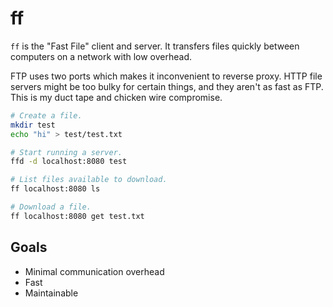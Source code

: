 # ff

`ff` is the "Fast File" client and server. It transfers files quickly between
computers on a network with low overhead.

FTP uses two ports which makes it inconvenient to reverse proxy. HTTP file servers
might be too bulky for certain things, and they aren't as fast as FTP. This is my
duct tape and chicken wire compromise.

```sh
# Create a file.
mkdir test
echo "hi" > test/test.txt

# Start running a server.
ffd -d localhost:8080 test

# List files available to download.
ff localhost:8080 ls

# Download a file.
ff localhost:8080 get test.txt
```

## Goals
* Minimal communication overhead
* Fast
* Maintainable
